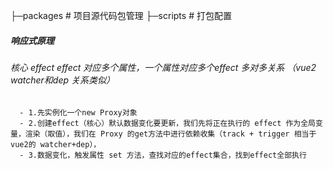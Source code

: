 ├─packages             # 项目源代码包管理
├─scripts              # 打包配置


##### 响应式原理 
###### 核心 effect effect 对应多个属性，一个属性对应多个effect 多对多关系 （vue2 watcher和dep 关系类似）
```
  - 1.先实例化一个new Proxy对象
  - 2.创建effect（核心）默认数据变化要更新，我们先将正在执行的 effect 作为全局变量，渲染（取值），我们在 Proxy 的get方法中进行依赖收集（track + trigger 相当于vue2的 watcher+dep），
  - 3.数据变化，触发属性 set 方法，查找对应的effect集合，找到effect全部执行

```